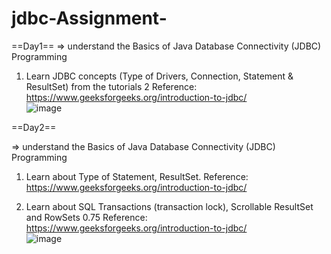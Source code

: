 # jdbc-Assignment-

==Day1==
=> understand the Basics of Java Database Connectivity (JDBC) Programming 
		
1. Learn JDBC concepts (Type of Drivers, Connection, Statement & ResultSet) from the tutorials	2
	Reference: https://www.geeksforgeeks.org/introduction-to-jdbc/	
![image](https://github.com/mispalak9/JDBC-Assignment-/assets/71177106/152d1052-a66b-412d-8242-e8f4a9c37b2a)

==Day2==

=> understand the Basics of Java Database Connectivity (JDBC) Programming 
1. Learn about Type of Statement, ResultSet.
	Reference: https://www.geeksforgeeks.org/introduction-to-jdbc/	
		
2. Learn about SQL Transactions (transaction lock), Scrollable ResultSet and RowSets	0.75
	Reference: https://www.geeksforgeeks.org/introduction-to-jdbc/	
![image](https://github.com/mispalak9/jdbc-Assignment-/assets/71177106/82f995da-ee38-44fe-b061-1cb4153ae28d)

